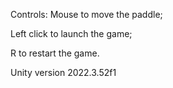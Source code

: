 Controls:
Mouse to move the paddle;

Left click to launch the game;

R to restart the game.


Unity version 2022.3.52f1
